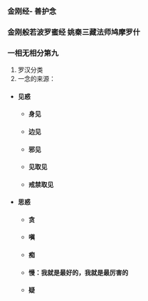 ### 金刚经- 善护念

### 金刚般若波罗蜜经 姚秦三藏法师鸠摩罗什



### 一相无相分第九

1. 罗汉分类
2. 一念的来源：

- #### 见惑

  - #### 身见

  - #### 边见

  - #### 邪见

  - #### 见取见

  - #### 戒禁取见

- #### 思惑

  - #### 贪

  - #### 嗔

  - #### 痴

  - #### 慢：我就是最好的，我就是最厉害的

  - #### 疑